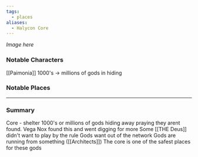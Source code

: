 ```yaml
---
tags:
  - places
aliases:
  - Halycon Core
---
```

*Image here*

### Notable Characters
[[Paimonia]]
1000's -> millions of gods in hiding
### Notable Places


___
### Summary
Core - shelter 
1000's or millions of gods hiding away praying they arent found. 
Vega Nox found this and went digging for more
Some [[THE Deus]] didn't want to play by the rule 
Gods want out of the network
Gods are running from something ([[Architects]])
The core is one of the safest places for these gods